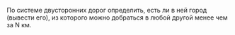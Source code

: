 По системе двусторонних дорог определить, есть ли в ней город (вывести его), из
которого можно добраться в любой другой менее чем за N км.